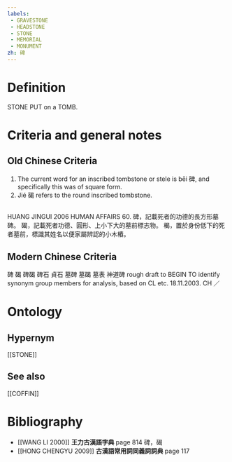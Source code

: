 ```yaml
---
labels: 
 - GRAVESTONE
 - HEADSTONE
 - STONE
 - MEMORIAL
 - MONUMENT
zh: 碑
---
```


# Definition
STONE PUT on a TOMB.
# Criteria and general notes
## Old Chinese Criteria
1. The current word for an inscribed tombstone or stele is bēi 碑, and specifically this was of square form.
2. Jié 碣 refers to the round inscribed tombstone.
## 
HUANG JINGUI 2006
HUMAN AFFAIRS 60.
碑，記載死者的功德的長方形墓碑。
碣，記載死者功德、圓形、上小下大的墓前標志物。
楬，置於身份低下的死者墓前，標識其姓名以便家屬辨認的小木樁。
## Modern Chinese Criteria
碑
碣
碑碣
碑石
貞石
墓碑
墓碣
墓表
神道碑
rough draft to BEGIN TO identify synonym group members for analysis, based on CL etc. 18.11.2003. CH ／
# Ontology

## Hypernym
[[STONE]]
## See also
[[COFFIN]]
# Bibliography
- [[WANG LI 2000]]
**王力古漢語字典** page 814
碑，碣
- [[HONG CHENGYU 2009]]
**古漢語常用詞同義詞詞典** page 117
